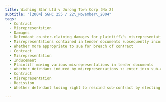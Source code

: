 ```yaml
---
title: Wishing Star Ltd v Jurong Town Corp (No 2) 
subtitle: "[2004] SGHC 255 / 22\_November\_2004"
tags:
  - Contract
  - Misrepresentation
  - Damages
  - Defendant counter-claiming damages for plaintiff\'s misrepresentations
  - Misrepresentations contained in tender documents subsequently incorporated as terms of contract
  - Whether more appropriate to sue for breach of contract
  - Contract
  - Misrepresentation
  - Inducement
  - Plaintiff making various misrepresentations in tender documents
  - Whether defendant induced by misrepresentations to enter into sub-contract with plaintiff
  - Contract
  - Misrepresentation
  - Recission
  - Whether defendant losing right to rescind sub-contract by electing to affirm sub-contract after discovering plaintiff\'s misrepresentations

---
```


